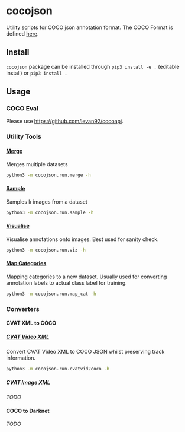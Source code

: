 # cocojson

Utility scripts for COCO json annotation format. The COCO Format is defined [here](./docs/coco.md).

## Install

`cocojson` package can be installed through `pip3 install -e .` (editable install) or `pip3 install .`

## Usage

### COCO Eval

Please use https://github.com/levan92/cocoapi. 

### Utility Tools

#### [Merge](./docs/merge.md)

Merges multiple datasets

```bash
python3 -m cocojson.run.merge -h
```

#### [Sample](./docs/sample.md)

Samples k images from a dataset

```bash
python3 -m cocojson.run.sample -h
```

#### [Visualise](./docs/viz.md)

Visualise annotations onto images. Best used for sanity check.

```bash
python3 -m cocojson.run.viz -h
```

#### [Map Categories](./docs/map_cat.md)

Mapping categories to a new dataset. Usually used for converting annotation labels to actual class label for training.

```bash
python3 -m cocojson.run.map_cat -h
```

### Converters

#### CVAT XML to COCO

##### [CVAT Video XML](./docs/cvatvid2coco.md)

Convert CVAT Video XML to COCO JSON whilst preserving track information.

```bash
python3 -m cocojson.run.cvatvid2coco -h
```

##### CVAT Image XML

_TODO_

#### COCO to Darknet

_TODO_
